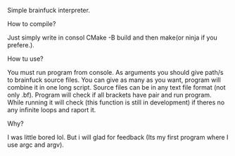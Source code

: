 ﻿Simple brainfuck interpreter.

How to compile?

Just simply write in consol CMake -B build and then make(or ninja if you prefere.).

How tu use?

You must run program from console. As arguments you should give path/s to brainfuck source files. You can give as many as you want, program will combine it in one long script. Source files can be in any text file format (not only .bf). Program will check if all brackets have pair and run program. While running it will check (this function is still in development) if theres no any infinite loops and raport it.

Why?

I was little bored lol. But i will glad for feedback (Its my first program where I use argc and argv).
